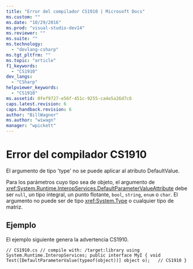```yaml
---
title: "Error del compilador CS1910 | Microsoft Docs"
ms.custom: ""
ms.date: "10/29/2016"
ms.prod: "visual-studio-dev14"
ms.reviewer: ""
ms.suite: ""
ms.technology: 
  - "devlang-csharp"
ms.tgt_pltfrm: ""
ms.topic: "article"
f1_keywords: 
  - "CS1910"
dev_langs: 
  - "CSharp"
helpviewer_keywords: 
  - "CS1910"
ms.assetid: 0fef9727-e56f-451c-9255-ca4e5a26d7c6
caps.latest.revision: 6
caps.handback.revision: 6
author: "BillWagner"
ms.author: "wiwagn"
manager: "wpickett"
---
```

# Error del compilador CS1910
El argumento de tipo 'type' no se puede aplicar al atributo DefaultValue.  
  
 Para los parámetros cuyo tipo sea de objeto, el argumento de <xref:System.Runtime.InteropServices.DefaultParameterValueAttribute> debe ser `null`, un tipo integral, un punto flotante, `bool`, `string`, `enum` o `char`. El argumento no puede ser de tipo <xref:System.Type> o cualquier tipo de matriz.  
  
## Ejemplo  
 El ejemplo siguiente genera la advertencia CS1910.  
  
```  
// CS1910.cs // compile with: /target:library using System.Runtime.InteropServices; public interface MyI { void Test([DefaultParameterValue(typeof(object))] object o);   // CS1910 }  
```